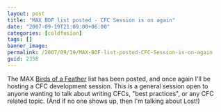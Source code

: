```yaml
---
layout: post
title: "MAX BOF list posted - CFC Session is on again"
date: "2007-09-19T21:09:00+06:00"
categories: [coldfusion]
tags: []
banner_image: 
permalink: /2007/09/19/MAX-BOF-list-posted-CFC-Session-is-on-again
guid: 2358
---
```


The MAX <a href="http://spreadsheets.google.com/pub?key=pAnCMxWxuWjH5Q9q4re9uWQ">Birds of a Feather</a> list has been posted, and once again I'll be hosting a CFC development session. This is a general session open to anyone wanting to talk about writing CFCs, "best practices", or any CFC related topic. (And if no one shows up, then I'm talking about Lost!)